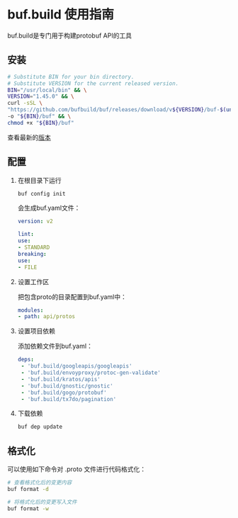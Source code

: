 # buf.build 使用指南

buf.build是专门用于构建protobuf API的工具

## 安装

```bash
# Substitute BIN for your bin directory.
# Substitute VERSION for the current released version.
BIN="/usr/local/bin" && \
VERSION="1.45.0" && \
curl -sSL \
"https://github.com/bufbuild/buf/releases/download/v${VERSION}/buf-$(uname -s)-$(uname -m)" \
-o "${BIN}/buf" && \
chmod +x "${BIN}/buf"
```

查看最新的[版本](https://github.com/bufbuild/buf/releases)

## 配置

1. 在根目录下运行

    ```bash
    buf config init
    ```

    会生成buf.yaml文件：

    ```yaml
    version: v2

    lint:
    use:
    - STANDARD
    breaking:
    use:
    - FILE
    ```

2. 设置工作区

    把包含proto的目录配置到buf.yaml中：

    ```yaml
    modules:
    - path: api/protos
    ```

3. 设置项目依赖

    添加依赖文件到buf.yaml：

    ```yaml
    deps:
     - 'buf.build/googleapis/googleapis'
     - 'buf.build/envoyproxy/protoc-gen-validate'
     - 'buf.build/kratos/apis'
     - 'buf.build/gnostic/gnostic'
     - 'buf.build/gogo/protobuf'
     - 'buf.build/tx7do/pagination'
    ```

4. 下载依赖

    ```bash
    buf dep update
    ```

## 格式化

可以使用如下命令对 .proto 文件进行代码格式化：

```bash
# 查看格式化后的变更内容
buf format -d
```

```bash
# 将格式化后的变更写入文件
buf format -w
```
